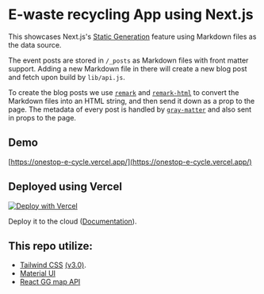# E-waste recycling App using Next.js

This showcases Next.js's [Static Generation](https://nextjs.org/docs/basic-features/pages) feature using Markdown files as the data source.

The event posts are stored in `/_posts` as Markdown files with front matter support. Adding a new Markdown file in there will create a new blog post and fetch upon build by `lib/api.js`.

To create the blog posts we use [`remark`](https://github.com/remarkjs/remark) and [`remark-html`](https://github.com/remarkjs/remark-html) to convert the Markdown files into an HTML string, and then send it down as a prop to the page. The metadata of every post is handled by [`gray-matter`](https://github.com/jonschlinkert/gray-matter) and also sent in props to the page.

## Demo
[https://onestop-e-cycle.vercel.app/](https://onestop-e-cycle.vercel.app/)

## Deployed using Vercel
[![Deploy with Vercel](https://vercel.com/button)](https://vercel.com/new/git/external?repository-url=https://github.com/vercel/next.js/tree/canary/examples/blog-starter&project-name=blog-starter&repository-name=blog-starter)

Deploy it to the cloud ([Documentation](https://nextjs.org/docs/deployment)).

## This repo utilize:
+ [Tailwind CSS](https://tailwindcss.com) [(v3.0)](https://tailwindcss.com/blog/tailwindcss-v3).
+ [Material UI](https://mui.com/)
+ [React GG map API](https://react-google-maps-api-docs.netlify.app/)
